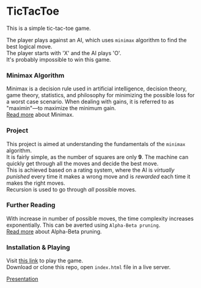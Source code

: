 # TicTacToe

This is a simple tic-tac-toe game.

The player plays against an AI, which uses ```minimax``` algorithm to find the best logical move. <br />
The player starts with 'X' and the AI plays 'O'. <br />
It's probably impossible to win this game.

### Minimax Algorithm
Minimax is a decision rule used in artificial intelligence, decision theory, game theory, statistics, and philosophy for minimizing the possible loss for a worst case scenario. When dealing with gains, it is referred to as "maximin"—to maximize the minimum gain. <br /> 
[Read more](https://en.wikipedia.org/wiki/Minimax) about Minimax. <br />

### Project
This project is aimed at understanding the fundamentals of the ```minimax``` algorithm. <br />
It is fairly simple, as the number of squares are only **9**. The machine can quickly get through all the moves and decide the best move. <br />
This is achieved based on a rating system, where the AI is _virtually punished_ every time it makes a wrong move and is _rewarded_ each time it makes the right moves. <br />
Recursion is used to go through _all_ possible moves.

### Further Reading
With increase in number of possible moves, the time complexity increases exponentially. This can be averted using ```Alpha-Beta pruning```. <br />
[Read more](https://en.wikipedia.org/wiki/Alpha%E2%80%93beta_pruning) about Alpha-Beta pruning.

### Installation & Playing
Visit [this link](http://ninjaasmoke.tech/TicTacToe/) to play the game. <br/>
Download or clone this repo, open ```index.html``` file in a live server.


[Presentation](https://docs.google.com/presentation/d/1zhfkGHq7OYgKbAhGlRFg9lMhp2SmFAPFciv35jFu2hk/edit?usp=sharing)
